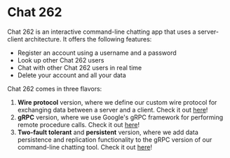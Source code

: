 # Chat 262

Chat 262 is an interactive command-line chatting app that uses a server-client architecture. It offers the following features:

- Register an account using a username and a password
- Look up other Chat 262 users
- Chat with other Chat 262 users in real time
- Delete your account and all your data

Chat 262 comes in three flavors:

1. **Wire protocol** version, where we define our custom wire protocol for exchanging data between a server and a client. Check it out [here](./chat262-wire-protocol/)!
2. **gRPC** version, where we use Google's gRPC framework for performing remote procedure calls. Check it out [here](./chat262-grpc/)!
3. **Two-fault tolerant** and **persistent** version, where we add data persistence and replication functionality to the gRPC version of our command-line chatting tool. Check it out [here](./chat262-replication/)!
